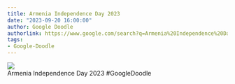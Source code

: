 ```yaml
---
title: Armenia Independence Day 2023
date: "2023-09-20 16:00:00"
author: Google Doodle
authorlink: https://www.google.com/search?q=Armenia%20Independence%20Day%202023
tags:
- Google-Doodle
---
```

<img src="https://www.google.com/logos/doodles/2023/armenia-independence-day-2023-6753651837109941-law.gif" referrerpolicy="no-referrer"><br>Armenia Independence Day 2023 #GoogleDoodle